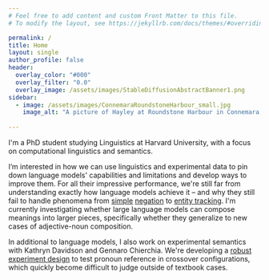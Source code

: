 ```yaml
---
# Feel free to add content and custom Front Matter to this file.
# To modify the layout, see https://jekyllrb.com/docs/themes/#overriding-theme-defaults

permalink: /
title: Home
layout: single
author_profile: false
header:
  overlay_color: "#000"
  overlay_filter: "0.0"
  overlay_image: /assets/images/StableDiffusionAbstractBanner1.png
sidebar:
  - image: /assets/images/ConnemaraRoundstoneHarbour_small.jpg
    image_alt: "A picture of Hayley at Roundstone Harbour in Connemara, Ireland"
  
---
```


I'm a PhD student studying Linguistics at Harvard University, with a focus on computational linguistics and semantics.

I’m interested in how we can use linguistics and experimental data to pin down language models' capabilities and limitations and develop ways to improve them. 
For all their impressive performance, we're still far from understanding exactly how language models achieve it &ndash; and why they still fail to handle phenomena from [simple](http://arxiv.org/abs/2306.08189) [negation](https://aclanthology.org/2022.coling-1.272) to [entity tracking](https://arxiv.org/abs/2305.02363). I'm currently investigating whether large language models can compose meanings into larger pieces, specifically whether they generalize to new cases of adjective-noun composition.

In additional to language models, I also work on experimental semantics with Kathryn Davidson and Gennaro Chierchia. We're developing a [robust experiment design](/assets/publications/Ross-et-al_SuB_Crossover_Proceedings.pdf) to test pronoun reference in crossover configurations, which quickly become difficult to judge outside of textbook cases.

